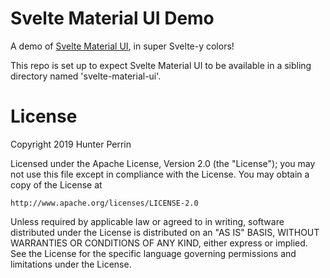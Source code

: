# Svelte Material UI Demo

A demo of [Svelte Material UI](https://github.com/hperrin/svelte-material-ui/), in super Svelte-y colors!

This repo is set up to expect Svelte Material UI to be available in a sibling directory named 'svelte-material-ui'.

# License

Copyright 2019 Hunter Perrin

Licensed under the Apache License, Version 2.0 (the "License");
you may not use this file except in compliance with the License.
You may obtain a copy of the License at

    http://www.apache.org/licenses/LICENSE-2.0

Unless required by applicable law or agreed to in writing, software
distributed under the License is distributed on an "AS IS" BASIS,
WITHOUT WARRANTIES OR CONDITIONS OF ANY KIND, either express or implied.
See the License for the specific language governing permissions and
limitations under the License.